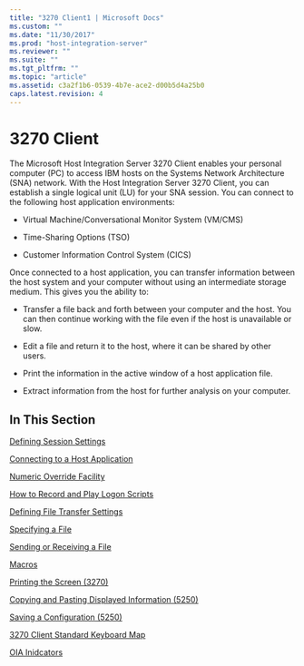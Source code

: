 ```yaml
---
title: "3270 Client1 | Microsoft Docs"
ms.custom: ""
ms.date: "11/30/2017"
ms.prod: "host-integration-server"
ms.reviewer: ""
ms.suite: ""
ms.tgt_pltfrm: ""
ms.topic: "article"
ms.assetid: c3a2f1b6-0539-4b7e-ace2-d00b5d4a25b0
caps.latest.revision: 4
---
```

# 3270 Client
The Microsoft Host Integration Server 3270 Client enables your personal computer (PC) to access IBM hosts on the Systems Network Architecture (SNA) network. With the Host Integration Server 3270 Client, you can establish a single logical unit (LU) for your SNA session. You can connect to the following host application environments:  
  
-   Virtual Machine/Conversational Monitor System (VM/CMS)  
  
-   Time-Sharing Options (TSO)  
  
-   Customer Information Control System (CICS)  
  
 Once connected to a host application, you can transfer information between the host system and your computer without using an intermediate storage medium. This gives you the ability to:  
  
-   Transfer a file back and forth between your computer and the host. You can then continue working with the file even if the host is unavailable or slow.  
  
-   Edit a file and return it to the host, where it can be shared by other users.  
  
-   Print the information in the active window of a host application file.  
  
-   Extract information from the host for further analysis on your computer.  
  
## In This Section  
 [Defining Session Settings](../HIS2010/defining-session-settings1.md)  
  
 [Connecting to a Host Application](../HIS2010/connecting-to-a-host-application2.md)  
  
 [Numeric Override Facility](../HIS2010/numeric-override-facility1.md)  
  
 [How to Record and Play Logon Scripts](../HIS2010/how-to-record-and-play-logon-scripts1.md)  
  
 [Defining File Transfer Settings](../HIS2010/defining-file-transfer-settings2.md)  
  
 [Specifying a File](../HIS2010/specifying-a-file2.md)  
  
 [Sending or Receiving a File](../HIS2010/sending-or-receiving-a-file2.md)  
  
 [Macros](../HIS2010/macros1.md)  
  
 [Printing the Screen (3270)](../HIS2010/printing-the-screen-3270-2.md)  
  
 [Copying and Pasting Displayed Information (5250)](../HIS2010/copying-and-pasting-displayed-information-5250-1.md)  
  
 [Saving a Configuration (5250)](../HIS2010/saving-a-configuration-5250-1.md)  
  
 [3270 Client Standard Keyboard Map](../HIS2010/3270-client-standard-keyboard-map1.md)  
  
 [OIA Inidcators](../HIS2010/oia-inidcators1.md)